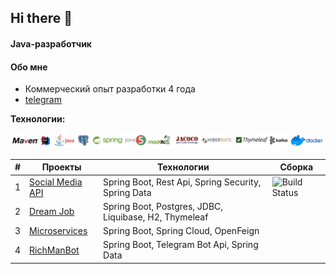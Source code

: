 ## Hi there 👋

#### Java-разработчик

#### Обо мне
* Коммерческий опыт разработки 4 года
* [telegram](https://t.me/paakula)

<b>Технологии:</b>

![tech01.png](/images/tech01.png)

| # | Проекты                                                              | Технологии                                           | Сборка                                                                                                                   |
|---|----------------------------------------------------------------------|------------------------------------------------------|--------------------------------------------------------------------------------------------------------------------------|
| 1 | [Social Media API](https://github.com/LenaPakulina/social_media_api) | Spring Boot, Rest Api, Spring Security, Spring Data  | ![Build Status](https://github.com/LenaPakulina/job4j_social_media_api/actions/workflows/maven.yml/badge.svg?event=push) |
| 2 | [Dream Job](https://github.com/LenaPakulina/dreamjob)                | Spring Boot, Postgres, JDBC, Liquibase, H2, Thymeleaf|                                                                                                                          |
| 3 | [Microservices](https://github.com/LenaPakulina/Microservices)       | Spring Boot, Spring Cloud, OpenFeign                 |                                                                                                                          |
| 4 | [RichManBot](https://github.com/LenaPakulina/RichManBot)             | Spring Boot, Telegram Bot Api, Spring Data           |                                                                                                                          |
